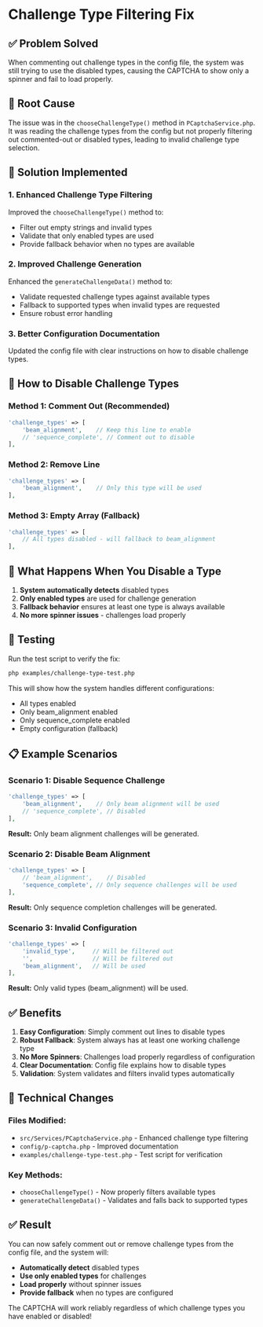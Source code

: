 # Challenge Type Filtering Fix

## ✅ **Problem Solved**

When commenting out challenge types in the config file, the system was still trying to use the disabled types, causing the CAPTCHA to show only a spinner and fail to load properly.

## 🚀 **Root Cause**

The issue was in the `chooseChallengeType()` method in `PCaptchaService.php`. It was reading the challenge types from the config but not properly filtering out commented-out or disabled types, leading to invalid challenge type selection.

## 🔧 **Solution Implemented**

### 1. **Enhanced Challenge Type Filtering**
Improved the `chooseChallengeType()` method to:
- Filter out empty strings and invalid types
- Validate that only enabled types are used
- Provide fallback behavior when no types are available

### 2. **Improved Challenge Generation**
Enhanced the `generateChallengeData()` method to:
- Validate requested challenge types against available types
- Fallback to supported types when invalid types are requested
- Ensure robust error handling

### 3. **Better Configuration Documentation**
Updated the config file with clear instructions on how to disable challenge types.

## 📝 **How to Disable Challenge Types**

### **Method 1: Comment Out (Recommended)**
```php
'challenge_types' => [
    'beam_alignment',    // Keep this line to enable
    // 'sequence_complete', // Comment out to disable
],
```

### **Method 2: Remove Line**
```php
'challenge_types' => [
    'beam_alignment',    // Only this type will be used
],
```

### **Method 3: Empty Array (Fallback)**
```php
'challenge_types' => [
    // All types disabled - will fallback to beam_alignment
],
```

## 🔄 **What Happens When You Disable a Type**

1. **System automatically detects** disabled types
2. **Only enabled types** are used for challenge generation
3. **Fallback behavior** ensures at least one type is always available
4. **No more spinner issues** - challenges load properly

## 🧪 **Testing**

Run the test script to verify the fix:
```bash
php examples/challenge-type-test.php
```

This will show how the system handles different configurations:
- All types enabled
- Only beam_alignment enabled
- Only sequence_complete enabled
- Empty configuration (fallback)

## 📋 **Example Scenarios**

### **Scenario 1: Disable Sequence Challenge**
```php
'challenge_types' => [
    'beam_alignment',    // Only beam alignment will be used
    // 'sequence_complete', // Disabled
],
```
**Result:** Only beam alignment challenges will be generated.

### **Scenario 2: Disable Beam Alignment**
```php
'challenge_types' => [
    // 'beam_alignment',    // Disabled
    'sequence_complete', // Only sequence challenges will be used
],
```
**Result:** Only sequence completion challenges will be generated.

### **Scenario 3: Invalid Configuration**
```php
'challenge_types' => [
    'invalid_type',     // Will be filtered out
    '',                 // Will be filtered out
    'beam_alignment',   // Will be used
],
```
**Result:** Only valid types (beam_alignment) will be used.

## ✅ **Benefits**

1. **Easy Configuration**: Simply comment out lines to disable types
2. **Robust Fallback**: System always has at least one working challenge type
3. **No More Spinners**: Challenges load properly regardless of configuration
4. **Clear Documentation**: Config file explains how to disable types
5. **Validation**: System validates and filters invalid types automatically

## 🔧 **Technical Changes**

### Files Modified:
- `src/Services/PCaptchaService.php` - Enhanced challenge type filtering
- `config/p-captcha.php` - Improved documentation
- `examples/challenge-type-test.php` - Test script for verification

### Key Methods:
- `chooseChallengeType()` - Now properly filters available types
- `generateChallengeData()` - Validates and falls back to supported types

## ✅ **Result**

You can now safely comment out or remove challenge types from the config file, and the system will:
- **Automatically detect** disabled types
- **Use only enabled types** for challenges
- **Load properly** without spinner issues
- **Provide fallback** when no types are configured

The CAPTCHA will work reliably regardless of which challenge types you have enabled or disabled! 